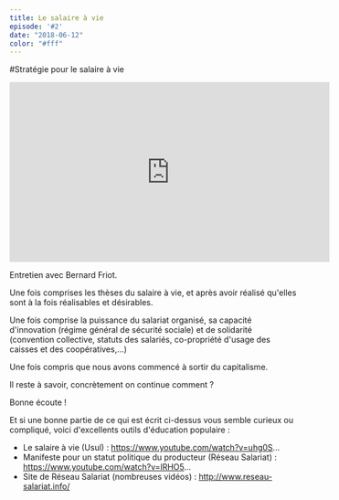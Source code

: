 ```yaml
---
title: Le salaire à vie
episode: '#2'
date: "2018-06-12"
color: "#fff"
---
```


#Stratégie pour le salaire à vie

<iframe width="560" height="315" src="https://www.youtube.com/embed/PC99kf4IipE?rel=0&amp;controls=0" frameborder="0" allow="autoplay; encrypted-media" allowfullscreen></iframe>

Entretien avec Bernard Friot.

Une fois comprises les thèses du salaire à vie, et après avoir réalisé qu'elles sont à la fois réalisables et désirables.

Une fois comprise la puissance du salariat organisé, sa capacité d'innovation (régime général de sécurité sociale) et de solidarité (convention collective, statuts des salariés, co-propriété d'usage des caisses et des coopératives,...)

Une fois compris que nous avons commencé à sortir du capitalisme.

Il reste à savoir, concrètement on continue comment ?

Bonne écoute !

Et si une bonne partie de ce qui est écrit ci-dessus vous semble curieux ou compliqué, voici d'excellents outils d'éducation populaire :
- Le salaire à vie (Usul) : https://www.youtube.com/watch?v=uhg0S...
- Manifeste pour un statut politique du producteur (Réseau Salariat) : https://www.youtube.com/watch?v=lRHO5...
- Site de Réseau Salariat (nombreuses vidéos) : http://www.reseau-salariat.info/